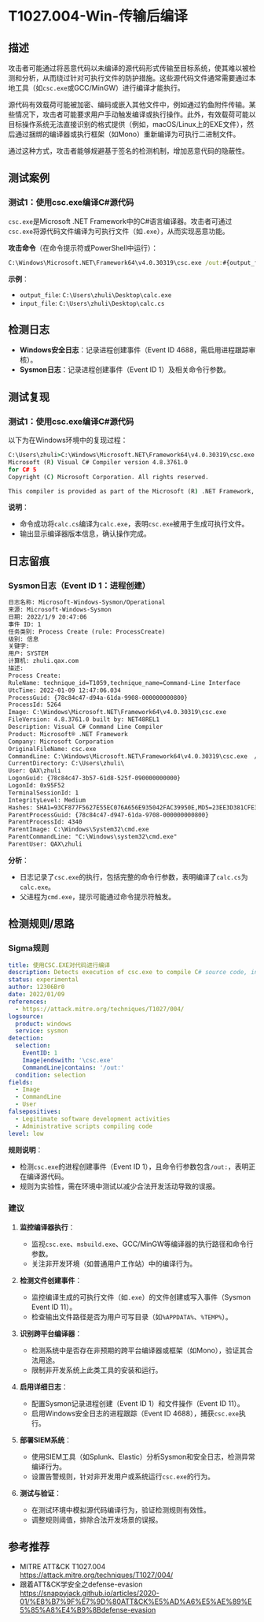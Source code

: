 # T1027.004-Win-传输后编译

## 描述

攻击者可能通过将恶意代码以未编译的源代码形式传输至目标系统，使其难以被检测和分析，从而绕过针对可执行文件的防护措施。这些源代码文件通常需要通过本地工具（如`csc.exe`或GCC/MinGW）进行编译才能执行。

源代码有效载荷可能被加密、编码或嵌入其他文件中，例如通过钓鱼附件传输。某些情况下，攻击者可能要求用户手动触发编译或执行操作。此外，有效载荷可能以目标操作系统无法直接识别的格式提供（例如，macOS/Linux上的EXE文件），然后通过捆绑的编译器或执行框架（如Mono）重新编译为可执行二进制文件。

通过这种方式，攻击者能够规避基于签名的检测机制，增加恶意代码的隐蔽性。

## 测试案例

### 测试1：使用csc.exe编译C#源代码

`csc.exe`是Microsoft .NET Framework中的C#语言编译器。攻击者可通过`csc.exe`将源代码文件编译为可执行文件（如`.exe`），从而实现恶意功能。

**攻击命令**（在命令提示符或PowerShell中运行）：
```cmd
C:\Windows\Microsoft.NET\Framework64\v4.0.30319\csc.exe /out:#{output_file} #{input_file}
```

**示例**：
- `output_file`: `C:\Users\zhuli\Desktop\calc.exe`
- `input_file`: `C:\Users\zhuli\Desktop\calc.cs`

## 检测日志

- **Windows安全日志**：记录进程创建事件（Event ID 4688，需启用进程跟踪审核）。
- **Sysmon日志**：记录进程创建事件（Event ID 1）及相关命令行参数。

## 测试复现

### 测试1：使用csc.exe编译C#源代码

以下为在Windows环境中的复现过程：

```cmd
C:\Users\zhuli>C:\Windows\Microsoft.NET\Framework64\v4.0.30319\csc.exe /out:C:\Users\zhuli\Desktop\TevoraAutomatedRTGui\atomic-red-team-master\atomics\T1027.004\src\calc.exe C:\Users\zhuli\Desktop\TevoraAutomatedRTGui\atomic-red-team-master\atomics\T1027.004\src\calc.cs
Microsoft (R) Visual C# Compiler version 4.8.3761.0
for C# 5
Copyright (C) Microsoft Corporation. All rights reserved.

This compiler is provided as part of the Microsoft (R) .NET Framework, but only supports language versions up to C# 5, which is no longer the latest version. For compilers that support newer versions of the C# programming language, see http://go.microsoft.com/fwlink/?LinkID=533240
```

**说明**：
- 命令成功将`calc.cs`编译为`calc.exe`，表明`csc.exe`被用于生成可执行文件。
- 输出显示编译器版本信息，确认操作完成。

## 日志留痕

### Sysmon日志（Event ID 1：进程创建）

```xml
日志名称: Microsoft-Windows-Sysmon/Operational
来源: Microsoft-Windows-Sysmon
日期: 2022/1/9 20:47:06
事件 ID: 1
任务类别: Process Create (rule: ProcessCreate)
级别: 信息
关键字:
用户: SYSTEM
计算机: zhuli.qax.com
描述:
Process Create:
RuleName: technique_id=T1059,technique_name=Command-Line Interface
UtcTime: 2022-01-09 12:47:06.034
ProcessGuid: {78c84c47-d94a-61da-9908-000000000800}
ProcessId: 5264
Image: C:\Windows\Microsoft.NET\Framework64\v4.0.30319\csc.exe
FileVersion: 4.8.3761.0 built by: NET48REL1
Description: Visual C# Command Line Compiler
Product: Microsoft® .NET Framework
Company: Microsoft Corporation
OriginalFileName: csc.exe
CommandLine: C:\Windows\Microsoft.NET\Framework64\v4.0.30319\csc.exe  /out:C:\Users\zhuli\Desktop\TevoraAutomatedRTGui\atomic-red-team-master\atomics\T1027.004\src\calc.exe C:\Users\zhuli\Desktop\TevoraAutomatedRTGui\atomic-red-team-master\atomics\T1027.004\src\calc.cs
CurrentDirectory: C:\Users\zhuli\
User: QAX\zhuli
LogonGuid: {78c84c47-3b57-61d8-525f-090000000000}
LogonId: 0x95F52
TerminalSessionId: 1
IntegrityLevel: Medium
Hashes: SHA1=93CF877F5627E55EC076A656E935042FAC39950E,MD5=23EE3D381CFE3B9F6229483E2CE2F9E1,SHA256=4240A12E0B246C9D69AF1F697488FE7DA1B497DF20F4A6F95135B4D5FE180A57,IMPHASH=EE1E569AD02AA1F7AECA80AC0601D80D
ParentProcessGuid: {78c84c47-d947-61da-9708-000000000800}
ParentProcessId: 4340
ParentImage: C:\Windows\System32\cmd.exe
ParentCommandLine: "C:\Windows\system32\cmd.exe"
ParentUser: QAX\zhuli
```

**分析**：
- 日志记录了`csc.exe`的执行，包括完整的命令行参数，表明编译了`calc.cs`为`calc.exe`。
- 父进程为`cmd.exe`，提示可能通过命令提示符触发。

## 检测规则/思路

### Sigma规则

```yaml
title: 使用CSC.EXE对代码进行编译
description: Detects execution of csc.exe to compile C# source code, indicating potential compile-after-delivery behavior.
status: experimental
author: 12306Br0
date: 2022/01/09
references:
  - https://attack.mitre.org/techniques/T1027/004/
logsource:
  product: windows
  service: sysmon
detection:
  selection:
    EventID: 1
    Image|endswith: '\csc.exe'
    CommandLine|contains: '/out:'
  condition: selection
fields:
  - Image
  - CommandLine
  - User
falsepositives:
  - Legitimate software development activities
  - Administrative scripts compiling code
level: low
```

**规则说明**：
- 检测`csc.exe`的进程创建事件（Event ID 1），且命令行参数包含`/out:`，表明正在编译源代码。
- 规则为实验性，需在环境中测试以减少合法开发活动导致的误报。

### 建议

1. **监控编译器执行**：
   - 监视`csc.exe`、`msbuild.exe`、GCC/MinGW等编译器的执行路径和命令行参数。
   - 关注非开发环境（如普通用户工作站）中的编译行为。

2. **检测文件创建事件**：
   - 监控编译生成的可执行文件（如`.exe`）的文件创建或写入事件（Sysmon Event ID 11）。
   - 检查输出文件路径是否为用户可写目录（如`%APPDATA%`、`%TEMP%`）。

3. **识别跨平台编译器**：
   - 检测系统中是否存在非预期的跨平台编译器或框架（如Mono），验证其合法用途。
   - 限制非开发系统上此类工具的安装和运行。

4. **启用详细日志**：
   - 配置Sysmon记录进程创建（Event ID 1）和文件操作（Event ID 11）。
   - 启用Windows安全日志的进程跟踪（Event ID 4688），捕获`csc.exe`执行。

5. **部署SIEM系统**：
   - 使用SIEM工具（如Splunk、Elastic）分析Sysmon和安全日志，检测异常编译行为。
   - 设置告警规则，针对非开发用户或系统运行`csc.exe`的行为。

6. **测试与验证**：
   - 在测试环境中模拟源代码编译行为，验证检测规则有效性。
   - 调整规则阈值，排除合法开发场景的误报。

## 参考推荐

- MITRE ATT&CK T1027.004  
  <https://attack.mitre.org/techniques/T1027/004/>
- 跟着ATT&CK学安全之defense-evasion  
  <https://snappyjack.github.io/articles/2020-01/%E8%B7%9F%E7%9D%80ATT&CK%E5%AD%A6%E5%AE%89%E5%85%A8%E4%B9%8Bdefense-evasion>
